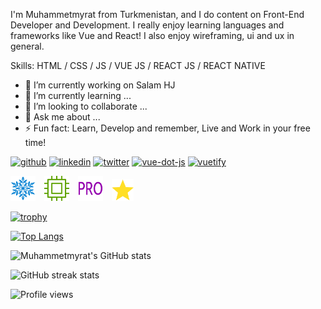 I'm Muhammetmyrat from Turkmenistan, and I do content on Front-End Developer and Development. I really enjoy learning languages and frameworks like Vue and React! I also enjoy wireframing, ui and ux in general.

Skills: HTML / CSS / JS / VUE JS / REACT JS / REACT NATIVE

- 🔭 I’m currently working on Salam HJ 
- 🌱 I’m currently learning ... 
- 👯 I’m looking to collaborate ...
- 💬 Ask me about ... 
- ⚡ Fun fact: Learn, Develop and remember, Live and Work in your free time! 


[<img src='https://cdn.jsdelivr.net/npm/simple-icons@3.0.1/icons/github.svg' alt='github' height='40'>](https://github.com/Muhammetmyrat)  [<img src='https://cdn.jsdelivr.net/npm/simple-icons@3.0.1/icons/linkedin.svg' alt='linkedin' height='40'>](https://www.linkedin.com/in/muhammetmyrat-bayramov-a911ab233//)  [<img src='https://cdn.jsdelivr.net/npm/simple-icons@3.0.1/icons/twitter.svg' alt='twitter' height='40'>](https://twitter.com/BMuhammetmyrat)  [<img src='https://cdn.jsdelivr.net/npm/simple-icons@3.0.1/icons/vue-dot-js.svg' alt='vue-dot-js' height='40'>](https://vuejs.org/)  [<img src='https://cdn.jsdelivr.net/npm/simple-icons@3.0.1/icons/vuetify.svg' alt='vuetify' height='40'>](https://vuetifyjs.com/en/)  

<a href='https://archiveprogram.github.com/'><img src='https://raw.githubusercontent.com/acervenky/animated-github-badges/master/assets/acbadge.gif' width='40' height='40'></a> <a href='https://docs.github.com/en/developers'><img src='https://raw.githubusercontent.com/acervenky/animated-github-badges/master/assets/devbadge.gif' width='40' height='40'></a> <a href='https://github.com/pricing'><img src='https://raw.githubusercontent.com/acervenky/animated-github-badges/master/assets/pro.gif' width='40' height='40'></a> <a href='https://stars.github.com/'><img src='https://raw.githubusercontent.com/acervenky/animated-github-badges/master/assets/starbadge.gif' width='35' height='35'></a> 

[![trophy](https://github-profile-trophy.vercel.app/?username=Muhammetmyrat)](https://github.com/ryo-ma/github-profile-trophy)

[![Top Langs](https://github-readme-stats.vercel.app/api/top-langs/?username=Muhammetmyrat&theme=tokyonight)](https://github.com/anuraghazra/github-readme-stats)

![Muhammetmyrat's GitHub stats](https://github-readme-stats.vercel.app/api?username=Muhammetmyrat&show_icons=true&theme=tokyonight)  

![GitHub streak stats](https://github-readme-streak-stats.herokuapp.com/?user=Muhammetmyrat&bg_color=tokyonight)  

![Profile views](https://gpvc.arturio.dev/Muhammetmyrat)
